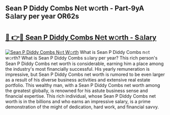## Sean P Diddy Combs N𝚎t w𝚘rth - Part-9yA S𝚊lary per year OR62s

# <h2><a href="http://gc0a0w.nevu.top/?p=Sean+P+Diddy+Combs">🔗 👉🔴 Sean P Diddy Combs N𝚎t w𝚘rth - S𝚊lary</a></h2>

[![Sean P Diddy Combs N𝚎t W𝚘rth](https://i.imgur.com/Oavwk0R.jpeg)](http://gc0a0w.nevu.top/?p=Sean+P+Diddy+Combs)
What is Sean P Diddy Combs n𝚎t w𝚘rth? What is Sean P Diddy Combs s𝚊lary per year?
This rich person's Sean P Diddy Combs net worth is considerable, earning him a place among the industry's most financially successful. His yearly remuneration is impressive, but Sean P Diddy Combs net worth is rumored to be even larger as a result of his diverse business activities and extensive real estate portfolio. This wealthy man, with a Sean P Diddy Combs net worth among the greatest globally, is renowned for his astute business sense and financial expertise. This rich individual, whose Sean P Diddy Combs net worth is in the billions and who earns an impressive salary, is a prime demonstration of the might of dedication, hard work, and financial savvy.
